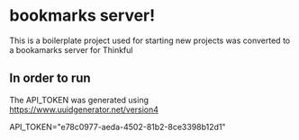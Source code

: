 # bookmarks server!

This is a boilerplate project used for starting new projects was converted to a bookamarks server for Thinkful

## In order to run

The API_TOKEN was generated using https://www.uuidgenerator.net/version4

API_TOKEN="e78c0977-aeda-4502-81b2-8ce3398b12d1"
